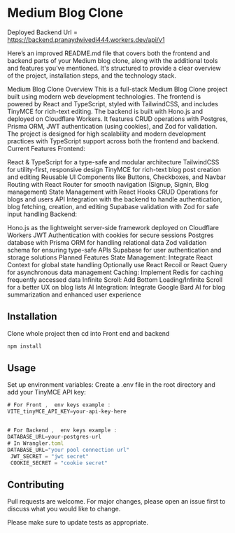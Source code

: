 # Medium Blog Clone

Deployed Backend Url = https://backend.pranaydwivedi444.workers.dev/api/v1

Here’s an improved README.md file that covers both the frontend and backend parts of your Medium blog clone, along with the additional tools and features you’ve mentioned. It's structured to provide a clear overview of the project, installation steps, and the technology stack.

Medium Blog Clone
Overview
This is a full-stack Medium Blog Clone project built using modern web development technologies. The frontend is powered by React and TypeScript, styled with TailwindCSS, and includes TinyMCE for rich-text editing. The backend is built with Hono.js and deployed on Cloudflare Workers. It features CRUD operations with Postgres, Prisma ORM, JWT authentication (using cookies), and Zod for validation. The project is designed for high scalability and modern development practices with TypeScript support across both the frontend and backend.
Current Features
Frontend:

React & TypeScript for a type-safe and modular architecture
TailwindCSS for utility-first, responsive design
TinyMCE for rich-text blog post creation and editing
Reusable UI Components like Buttons, Checkboxes, and Navbar
Routing with React Router for smooth navigation (Signup, Signin, Blog management)
State Management with React Hooks
CRUD Operations for blogs and users
API Integration with the backend to handle authentication, blog fetching, creation, and editing
Supabase validation with Zod for safe input handling
Backend:

Hono.js as the lightweight server-side framework deployed on Cloudflare Workers
JWT Authentication with cookies for secure sessions
Postgres database with Prisma ORM for handling relational data
Zod validation schema for ensuring type-safe APIs
Supabase for user authentication and storage solutions
Planned Features
State Management:
Integrate React Context for global state handling
Optionally use React Recoil or React Query for asynchronous data management
Caching:
Implement Redis for caching frequently accessed data
Infinite Scroll:
Add Bottom Loading/Infinite Scroll for a better UX on blog lists
AI Integration:
Integrate Google Bard AI for blog summarization and enhanced user experience
## Installation

Clone whole project then  cd into Front end and backend 

```bash
npm install 
```

## Usage
Set up environment variables: Create a .env file in the root directory and add your TinyMCE API key:
```javascript
# For Front ,  env keys example :
VITE_tinyMCE_API_KEY=your-api-key-here


# For Backend ,  env keys example :
DATABASE_URL=your-postgres-url
# In Wrangler.toml
DATABASE_URL="your pool connection url"
 JWT_SECRET = "jwt secret"
 COOKIE_SECRET = "cookie secret"
```

## Contributing

Pull requests are welcome. For major changes, please open an issue first
to discuss what you would like to change.

Please make sure to update tests as appropriate.

